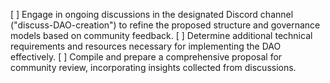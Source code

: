 [ ] Engage in ongoing discussions in the designated Discord channel ("discuss-DAO-creation") to refine the proposed structure and governance models based on community feedback.
[ ] Determine additional technical requirements and resources necessary for implementing the DAO effectively.
[ ] Compile and prepare a comprehensive proposal for community review, incorporating insights collected from discussions.